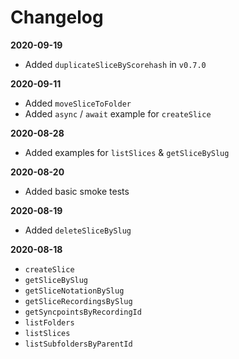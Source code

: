 # Changelog

**2020-09-19**
- Added `duplicateSliceByScorehash` in `v0.7.0`

**2020-09-11**
- Added `moveSliceToFolder`
- Added `async` / `await` example for `createSlice`

**2020-08-28**
- Added examples for `listSlices` & `getSliceBySlug`

**2020-08-20**
- Added basic smoke tests

**2020-08-19**
- Added `deleteSliceBySlug`

**2020-08-18**
- `createSlice`
- `getSliceBySlug`
- `getSliceNotationBySlug`
- `getSliceRecordingsBySlug`
- `getSyncpointsByRecordingId`
- `listFolders`
- `listSlices`
- `listSubfoldersByParentId`
